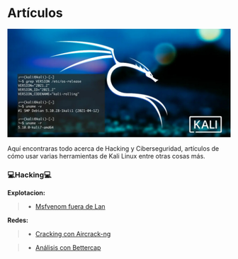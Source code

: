 # Artículos

![Informatica](logo.jpg)

Aquí encontraras todo acerca de Hacking y Ciberseguridad, artículos de cómo usar varias herramientas de Kali Linux entre otras cosas más. 

### 💻**Hacking**💻

**Explotacion:**

> * [Msfvenom fuera de Lan]()

**Redes:**

> * [Cracking con Aircrack-ng]()
 
> * [Análisis con Bettercap]()
